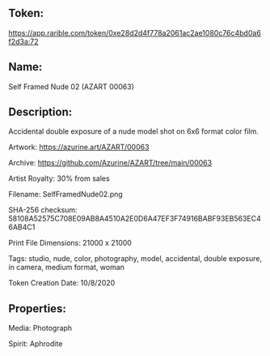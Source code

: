 ## Token:

https://app.rarible.com/token/0xe28d2d4f778a2061ac2ae1080c76c4bd0a6f2d3a:72

## Name:

Self Framed Nude 02 (AZART 00063)

## Description: 

Accidental double exposure of a nude model shot on 6x6 format color film.

Artwork: https://azurine.art/AZART/00063

Archive: https://github.com/Azurine/AZART/tree/main/00063

Artist Royalty: 30% from sales

Filename: SelfFramedNude02.png

SHA-256 checksum: 58108A52575C708E09AB8A4510A2E0D6A47EF3F74916BABF93EB563EC46AB4C1

Print File Dimensions: 21000 x 21000

Tags: studio, nude, color, photography, model, accidental, double exposure, in camera, medium format, woman

Token Creation Date: 10/8/2020

## Properties:

Media: Photograph

Spirit: Aphrodite